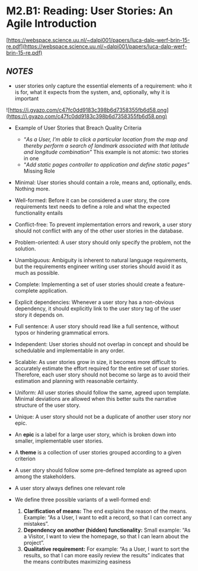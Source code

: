 # M2.B1: Reading: User Stories: An Agile Introduction

[https://webspace.science.uu.nl/~dalpi001/papers/luca-dalp-werf-brin-15-re.pdf](https://webspace.science.uu.nl/~dalpi001/papers/luca-dalp-werf-brin-15-re.pdf)

## ***NOTES***

- user stories only capture the essential elements of a requirement: who it is for, what it expects from the system, and, optionally, why it is important

![https://i.gyazo.com/c47fc0dd9183c398b6d7358355fb6d58.png](https://i.gyazo.com/c47fc0dd9183c398b6d7358355fb6d58.png)

- Example of User Stories that Breach Quality Criteria
    - “*As a User, I’m able to click a particular location from the map and thereby perform a search of landmark associated with that latitude and longitude combination”* This example is not atomic: two stories in one
    - “*Add static pages controller to application and define static pages”*  Missing Role

- Minimal: User stories should contain a role, means
and, optionally, ends. Nothing more.

- Well-formed: Before it can be considered a user story,
the core requirements text needs to define a role and what the
expected functionality entails

- Conflict-free: To prevent implementation errors and
rework, a user story should not conflict with any of the
other user stories in the database.

- Problem-oriented: A user story should only specify
the problem, not the solution.

- Unambiguous: Ambiguity is inherent to natural language requirements, but the requirements engineer writing user
stories should avoid it as much as possible.

- Complete: Implementing a set of user stories should
create a feature-complete application.

- Explicit dependencies: Whenever a user story has
a non-obvious dependency, it should explicitly link to the
user story tag of the user story it depends on.

- Full sentence: A user story should read like a full
sentence, without typos or hindering grammatical errors.

- Independent: User stories should not overlap in concept and should be schedulable and implementable in any
order.

- Scalable: As user stories grow in size, it becomes
more difficult to accurately estimate the effort required for the
entire set of user stories. Therefore, each user story should
not become so large as to avoid their estimation and planning
with reasonable certainty.

- Uniform: All user stories should follow the same,
agreed upon template. Minimal deviations are allowed when
this better suits the narrative structure of the user story.

- Unique: A user story should not be a duplicate of
another user story nor epic.

- An **epic** is a label for a large user story,
which is broken down into smaller, implementable user stories.

- A **theme** is a collection of user stories grouped according to
a given criterion

- A user story should follow some pre-defined template as
agreed upon among the stakeholders.

- A user story always defines one relevant role

- We define three possible variants of a well-formed end:
    1. **Clarification of means:** The end explains the reason of the
    means. Example: “As a User, I want to edit a record, so
    that I can correct any mistakes”.
    2. **Dependency on another (hidden) functionality:** Small example: “As a Visitor, I want to view the homepage, so that I can learn about the project”.
    3. **Qualitative requirement:** For example: “As a User, I want to sort the results, so that I can more easily review the results” indicates that the means contributes maximizing easiness